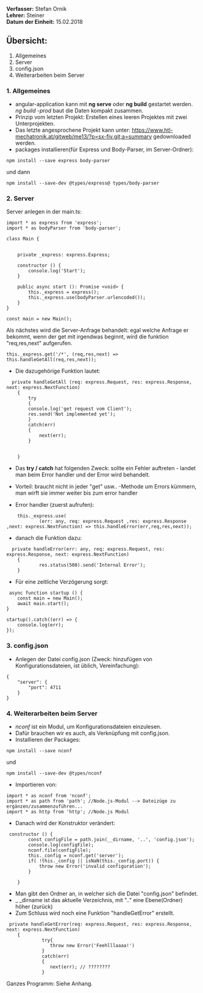 **Verfasser:** Stefan Ornik   
**Lehrer:** Steiner   
**Datum der Einheit:** 15.02.2018
   
## Übersicht: 
1. Allgemeines
2. Server 
3. config.json
4. Weiterarbeiten beim Server

### 1. Allgemeines
- angular-application kann mit **ng serve** oder **ng build** gestartet werden. _ng build -prod_ baut die Daten kompakt zusammen.
- Prinzip vom letzten Projekt: Erstellen eines leeren Projektes mit zwei Unterprojekten.
- Das letzte angesprochene Projekt kann unter: https://www.htl-mechatronik.at/gitweb/me13/?p=sx-fiv.git;a=summary gedownloaded werden.
- packages installieren(für Express und Body-Parser, im Server-Ordner): 
```
npm install --save express body-parser
```
und dann
```
npm install --save-dev @types/express@ types/body-parser
```
### 2. Server
Server anlegen in der main.ts:
```
import * as express from 'express';
import * as bodyParser from 'body-parser';

class Main {

   
    private _express: express.Express;

    constructor () {
        console.log('Start');
    }

    public async start (): Promise <void> {
        this._express = express();
        this._express.use(bodyParser.urlencoded());
    }
}

const main = new Main();
```
Als nächstes wird die Server-Anfrage behandelt: egal welche Anfrage er bekommt, wenn der get mit irgendwas beginnt, wird die funktion "req,res,next" aufgerufen.

```
this._express.get('/*', (req,res,next) => this.handleGetAll(req,res,next));
```
- Die dazugehörige Funktion lautet:
```
  private handleGetAll (req: express.Request, res: express.Response, next: express.NextFunction)
    {
        try
        {
        console.log('get request vom Client');
        res.send('Not implemented yet');
        }
        catch(err)
        {
            next(err);
        }

        
    }
 ```
 - Das **try / catch** hat folgenden Zweck:  sollte ein Fehler auftreten - landet man beim Error handler und der Error wird behandelt.
 - Vorteil: braucht nicht in jeder "get" usw.. -Methode um Errors kümmern, man wirft sie immer weiter bis zum error handler
  
 - Error handler (zuerst aufrufen):
```
    this._express.use(
            (err: any, req: express.Request ,res: express.Response ,next: express.NextFunction) => this.handleError(err,req,res,next));
```
 - danach die Funktion dazu:
```
  private handleError(err: any, req: express.Request, res: express.Response, next: express.NextFunction)
    {
            res.status(500).send('Internal Error');
    }
```
 - Für eine zeitliche Verzögerung sorgt:
```
 async function startup () {
    const main = new Main();
    await main.start();
}

startup().catch((err) => {
    console.log(err);
});
```
 
### 3. config.json
- Anlegen der Datei config.json (Zweck: hinzufügen von Konfigurationsdateien, ist üblich, Vereinfachung):
```
{
    "server": {
        "port": 4711
    }
}
```
### 4. Weiterarbeiten beim Server
- _nconf_ ist ein Modul, um Konfigurationsdateien einzulesen.
- Dafür brauchen wir es auch, als Verknüpfung mit config.json.
- Installieren der Packages:
```
npm install --save nconf
```
und
```
npm install --save-dev @types/nconf
```

- Importieren von:
```
import * as nconf from 'nconf';
import * as path from 'path'; //Node.js-Modul --> Dateizüge zu ergänzen/zusammenzuführen...
import * as http from 'http'; //Node.js Modul
```
- Danach wird der Konstruktor verändert: 
```
 constructor () {
        const configFile = path.join(__dirname, '..', 'config.json'); 
        console.log(configFile);
        nconf.file(configFile);
        this._config = nconf.get('server');
        if( !this._config || isNaN(this._config.port)) {
            throw new Error('invalid configuration');
        }

    }
```
- Man gibt den Ordner an, in welcher sich die Datei "config.json" befindet.
- _ _dirname ist das aktuelle Verzeichnis, mit ".." eine Ebene(Ordner) höher (zurück) 
- Zum Schluss wird noch eine Funktion "handleGetError" erstellt.
```
 private handleGetError(req: express.Request, res: express.Response, next: express.NextFunction)
    {
             try{
                throw new Error('Feehlllaaaa!')
             }
             catch(err)
             {
                next(err); // ????????
             }
```

Ganzes Programm: Siehe Anhang.
